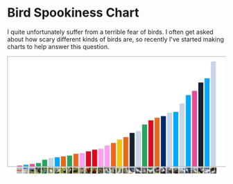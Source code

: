 # Bird Spookiness Chart
I quite unfortunately suffer from a terrible fear of birds. I often get asked about how scary different kinds of birds are, so recently I've started making charts to help answer this question.

![Bird Chart](output.png)